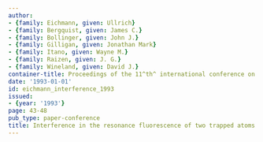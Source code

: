 ```yaml
---
author:
- {family: Eichmann, given: Ullrich}
- {family: Bergquist, given: James C.}
- {family: Bollinger, given: John J.}
- {family: Gilligan, given: Jonathan Mark}
- {family: Itano, given: Wayne M.}
- {family: Raizen, given: J. G.}
- {family: Wineland, given: David J.}
container-title: Proceedings of the 11^th^ international conference on laser science
date: '1993-01-01'
id: eichmann_interference_1993
issued:
- {year: '1993'}
page: 43-48
pub_type: paper-conference
title: Interference in the resonance fluorescence of two trapped atoms
---
```

